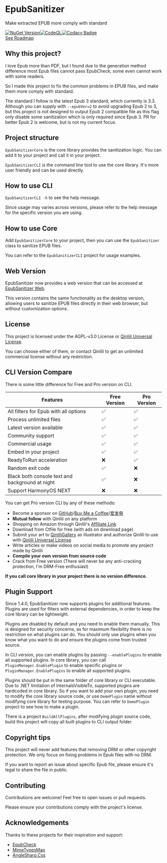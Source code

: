 # EpubSanitizer

Make extracted EPUB more comply with standard  

[![NuGet Version](https://img.shields.io/nuget/v/Qinlili.EpubSanitizer)](https://www.nuget.org/packages/Qinlili.EpubSanitizer)[![CodeQL](https://github.com/qinlili23333/EpubSanitizer/actions/workflows/github-code-scanning/codeql/badge.svg?branch=main)](https://github.com/qinlili23333/EpubSanitizer/actions/workflows/github-code-scanning/codeql)[![Codacy Badge](https://app.codacy.com/project/badge/Grade/84e2b3e6b75e4682b96f742dc5d10a4d)](https://app.codacy.com/gh/qinlili23333/EpubSanitizer/dashboard?utm_source=gh&utm_medium=referral&utm_content=&utm_campaign=Badge_grade)  
[See Roadmap](https://github.com/users/qinlili23333/projects/4/views/1)  

## Why this project?

I love Epub more than PDF, but I found due to the generation method difference most Epub files cannot pass EpubCheck, some even cannot work with some readers.  

So I made this project to fix the common problems in EPUB files, and make them more comply with standard.  

The standard I follow is the latest Epub 3 standard, which currently is 3.3. Although you can supply with `--epubVer=2` to avoid upgrading Epub 2 to 3, but this project is not designed to output Epub 2 compatible file as this flag only disable some sanitization which is only required since Epub 3. PR for better Epub 2 is welcome, but is not my current focus.  

## Project structure

`EpubSanitizerCore` is the core library provides the sanitization logic. You can add it to your project and call it in your project.  

`EpubSanitizerCLI` is the command line tool to use the core library. It's more user friendly and can be used directly.  

## How to use CLI

`EpubSanitizerCLI -h` to see the help message.  

Since usage may varies across versions, please refer to the help message for the specific version you are using.  

## How to use Core

Add `EpubSanitizerCore` to your project, then you can use the `EpubSanitizer` class to sanitize EPUB files.  

You can refer to the `EpubSanitizerCLI` project for usage examples.  

## Web Version

EpubSanitizer now provides a web version that can be accessed at [EpubSanitizer Web](https://epubsanitizer.qinlili.bid).  

This version contains the same functionality as the desktop version, allowing users to sanitize EPUB files directly in their web browser, but without customization options.  

## License

This project is licensed under the AGPL-v3.0 License or [Qinlili Universal License](https://github.com/qinlili23333/QinliliUniversalLicense).  

You can choose either of them, or contact Qinlili to get an unlimited commercial license without any restriction.  

## CLI Version Compare

There is some little difference for Free and Pro version on CLI.  

| Features | Free Version | Pro Version |
| ------- | ----------- | ----------- |
| All filters for Epub with all options  | ✅ | ✅ |
| Process unlimited files  | ✅ | ✅ |
| Latest version available  | ✅ | ✅ |
| Community support  | ✅ | ✅ |
| Commercial usage  | ✅ | ✅ |
| Embed in your project  | ✅ | ✅ |
| ReadyToRun acceleration  | ❌ | ✅ |
| Random exit code  | ✅ | ❌ |
| Black both console text and background at night  | ✅ | ❌ |
| Support HarmonyOS NEXT  | ❌ | ❌ |

You can get Pro version CLI by any of these methods:  

- Become a sponsor on [GitHub](https://github.com/sponsors/qinlili23333)/[Buy Me a Coffee](https://www.buymeacoffee.com/qinlili)/[爱发电](https://afdian.com/a/qinliliAPP)  
- **Mutual follow** with Qinlili on any platform  
- Shopping on Amazon through Qinlili's [Affiliate Link](https://amzn.to/460zTkR)  
- Download from Ctfile for free (with ads on download page)  
- Submit your art to [QinliliGallery](https://github.com/qinlili23333/QinliliGallery) as illustrator and authorize Qinlili to use with [Qinlili Universal License](https://github.com/qinlili23333/QinliliUniversalLicense)  
- Write articles or make videos on social media to promote any project made by Qinlili  
- **Compile your own version from source code**  
- Crack from Free version (There will never be any anti-cracking protection, I'm DRM-Free enthusiast)  

**If you call core library in your project there is no version difference.**  

## Plugin Support

Since 1.4.0, EpubSanitizer now supports plugins for additional features. Plugins are used for filters with external dependencies, in order to keep the core library can be lightweight.  

Plugins are disabled by default and you need to enable them manually. This is designed for security concerns, as for maximum flexibility there is no restriction on what plugins can do. You should only use plugins when you know what you want to do and ensure the plugins come from trusted source.  

In CLI version, you can enable plugins by passing `--enablePlugins` to enable all supported plugins. In core library, you can call `PluginManager.EnablePlugin` to enable specific plugins or `PluginManager.EnablePlugins` to enable all supported plugins.  

Plugins should be put in the same folder of core library or CLI executable. Due to .NET limitation of InternalsVisibleTo, supported plugins are hardcoded in core library. So if you want to add your own plugin, you need to modify the core library source code, or use `DemoPlugin` name without modifying core library for testing purpose. You can refer to `DemoPlugin` project to see how to make a plugin.  

There is a project `BuildAllPlugins`, after modifying plugin source code, build this project will copy all built plugins to CLI output folder.  

## Copyright tips

This project will never add features that removing DRM or other copyright protection. We only focus on fixing problems in Epub files with no DRM.  

If you want to report an issue about specific Epub file, please ensure it's legal to share the file in public.  

## Contributing

Contributions are welcome! Feel free to open issues or pull requests.  

Please ensure your contributions comply with the project's license.  

## Acknowledgements

Thanks to these projects for their inspiration and support:  

- [EpubCheck](https://github.com/w3c/epubcheck)
- [MimeTypesMap](https://github.com/hey-red/MimeTypesMap)
- [AngleSharp.Css](https://github.com/AngleSharp/AngleSharp.Css)
